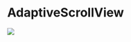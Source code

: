 # AdaptiveScrollView

![](https://github.com/TechieVaibhav/AdaptiveScrollView/blob/master/newScroll.gif)
